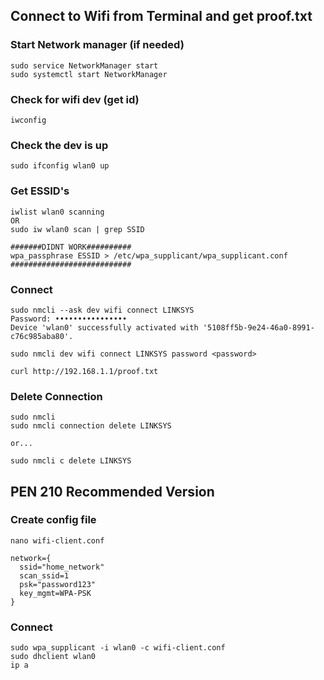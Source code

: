 ## Connect to Wifi from Terminal and get proof.txt


### Start Network manager (if needed)
```text
sudo service NetworkManager start
sudo systemctl start NetworkManager
```

### Check for wifi dev (get id)
```text
iwconfig
```

### Check the dev is up
```text
sudo ifconfig wlan0 up 
```

### Get ESSID's 
```text
iwlist wlan0 scanning
OR
sudo iw wlan0 scan | grep SSID
```
```text
#######DIDNT WORK##########
wpa_passphrase ESSID > /etc/wpa_supplicant/wpa_supplicant.conf
###########################
```

### Connect

```text
sudo nmcli --ask dev wifi connect LINKSYS
Password: ••••••••••••••••
Device 'wlan0' successfully activated with '5108ff5b-9e24-46a0-8991-c76c985aba80'.
```

```text
sudo nmcli dev wifi connect LINKSYS password <password> 
```
```text
curl http://192.168.1.1/proof.txt  
```


### Delete Connection
```text
sudo nmcli
sudo nmcli connection delete LINKSYS

or...

sudo nmcli c delete LINKSYS
```

## PEN 210 Recommended Version

### Create config file
```text
nano wifi-client.conf
```
```text
network={
  ssid="home_network"
  scan_ssid=1
  psk="password123"
  key_mgmt=WPA-PSK
}
```

### Connect
```text
sudo wpa_supplicant -i wlan0 -c wifi-client.conf
sudo dhclient wlan0
ip a
```


